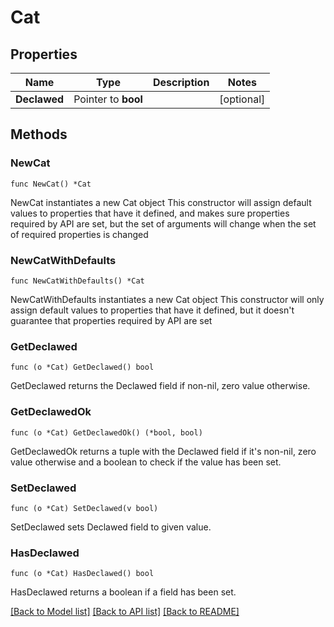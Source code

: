 # Cat

## Properties

Name | Type | Description | Notes
------------ | ------------- | ------------- | -------------
**Declawed** | Pointer to **bool** |  | [optional] 

## Methods

### NewCat

`func NewCat() *Cat`

NewCat instantiates a new Cat object
This constructor will assign default values to properties that have it defined,
and makes sure properties required by API are set, but the set of arguments
will change when the set of required properties is changed

### NewCatWithDefaults

`func NewCatWithDefaults() *Cat`

NewCatWithDefaults instantiates a new Cat object
This constructor will only assign default values to properties that have it defined,
but it doesn't guarantee that properties required by API are set

### GetDeclawed

`func (o *Cat) GetDeclawed() bool`

GetDeclawed returns the Declawed field if non-nil, zero value otherwise.

### GetDeclawedOk

`func (o *Cat) GetDeclawedOk() (*bool, bool)`

GetDeclawedOk returns a tuple with the Declawed field if it's non-nil, zero value otherwise
and a boolean to check if the value has been set.

### SetDeclawed

`func (o *Cat) SetDeclawed(v bool)`

SetDeclawed sets Declawed field to given value.

### HasDeclawed

`func (o *Cat) HasDeclawed() bool`

HasDeclawed returns a boolean if a field has been set.


[[Back to Model list]](../README.md#documentation-for-models) [[Back to API list]](../README.md#documentation-for-api-endpoints) [[Back to README]](../README.md)


